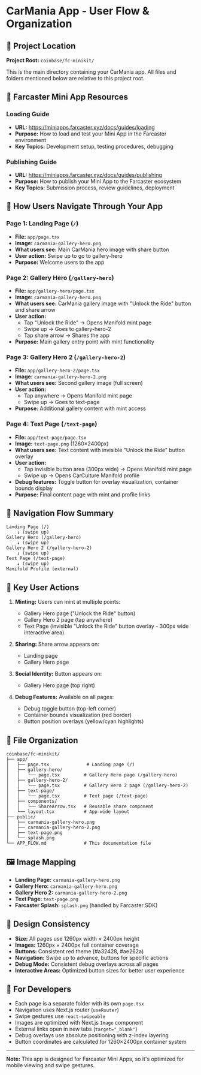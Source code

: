 # CarMania App - User Flow & Organization

## 📍 Project Location
**Project Root:** `coinbase/fc-minikit/`

This is the main directory containing your CarMania app. All files and folders mentioned below are relative to this project root.

## 🚀 Farcaster Mini App Resources

### **Loading Guide**
- **URL:** https://miniapps.farcaster.xyz/docs/guides/loading
- **Purpose:** How to load and test your Mini App in the Farcaster environment
- **Key Topics:** Development setup, testing procedures, debugging

### **Publishing Guide**
- **URL:** https://miniapps.farcaster.xyz/docs/guides/publishing
- **Purpose:** How to publish your Mini App to the Farcaster ecosystem
- **Key Topics:** Submission process, review guidelines, deployment

## 📱 How Users Navigate Through Your App

### **Page 1: Landing Page** (`/`)
- **File:** `app/page.tsx`
- **Image:** `carmania-gallery-hero.png`
- **What users see:** Main CarMania hero image with share button
- **User action:** Swipe up to go to gallery-hero
- **Purpose:** Welcome users to the app

### **Page 2: Gallery Hero** (`/gallery-hero`)
- **File:** `app/gallery-hero/page.tsx`
- **Image:** `carmania-gallery-hero.png`
- **What users see:** CarMania gallery image with "Unlock the Ride" button and share arrow
- **User action:** 
  - Tap "Unlock the Ride" → Opens Manifold mint page
  - Swipe up → Goes to gallery-hero-2
  - Tap share arrow → Shares the app
- **Purpose:** Main gallery entry point with mint functionality

### **Page 3: Gallery Hero 2** (`/gallery-hero-2`)
- **File:** `app/gallery-hero-2/page.tsx`
- **Image:** `carmania-gallery-hero-2.png`
- **What users see:** Second gallery image (full screen)
- **User action:** 
  - Tap anywhere → Opens Manifold mint page
  - Swipe up → Goes to text-page
- **Purpose:** Additional gallery content with mint access

### **Page 4: Text Page** (`/text-page`)
- **File:** `app/text-page/page.tsx`
- **Image:** `text-page.png` (1260×2400px)
- **What users see:** Text content with invisible "Unlock the Ride" button overlay
- **User action:** 
  - Tap invisible button area (300px wide) → Opens Manifold mint page
  - Swipe up → Opens CarCulture Manifold profile
- **Debug features:** Toggle button for overlay visualization, container bounds display
- **Purpose:** Final content page with mint and profile links

## 🔄 Navigation Flow Summary

```
Landing Page (/) 
    ↓ (swipe up)
Gallery Hero (/gallery-hero)
    ↓ (swipe up)
Gallery Hero 2 (/gallery-hero-2)
    ↓ (swipe up)
Text Page (/text-page)
    ↓ (swipe up)
Manifold Profile (external)
```

## 🎯 Key User Actions

1. **Minting:** Users can mint at multiple points:
   - Gallery Hero page ("Unlock the Ride" button)
   - Gallery Hero 2 page (tap anywhere)
   - Text Page (invisible "Unlock the Ride" button overlay - 300px wide interactive area)

2. **Sharing:** Share arrow appears on:
   - Landing page
   - Gallery Hero page

3. **Social Identity:** Button appears on:
   - Gallery Hero page (top right)

4. **Debug Features:** Available on all pages:
   - Debug toggle button (top-left corner)
   - Container bounds visualization (red border)
   - Button position overlays (yellow/cyan highlights)

## 📁 File Organization

```
coinbase/fc-minikit/
├── app/
│   ├── page.tsx              # Landing page (/)
│   ├── gallery-hero/
│   │   └── page.tsx         # Gallery Hero page (/gallery-hero)
│   ├── gallery-hero-2/
│   │   └── page.tsx         # Gallery Hero 2 page (/gallery-hero-2)
│   ├── text-page/
│   │   └── page.tsx         # Text page (/text-page)
│   ├── components/
│   │   └── ShareArrow.tsx   # Reusable share component
│   └── layout.tsx           # App-wide layout
├── public/
│   ├── carmania-gallery-hero.png
│   ├── carmania-gallery-hero-2.png
│   ├── text-page.png
│   └── splash.png
└── APP_FLOW.md              # This documentation file
```

## 🖼️ Image Mapping

- **Landing Page:** `carmania-gallery-hero.png`
- **Gallery Hero:** `carmania-gallery-hero.png`
- **Gallery Hero 2:** `carmania-gallery-hero-2.png`
- **Text Page:** `text-page.png`
- **Farcaster Splash:** `splash.png` (handled by Farcaster SDK)

## 🎨 Design Consistency

- **Size:** All pages use 1260px width × 2400px height
- **Images:** 1260px × 2400px full container coverage
- **Buttons:** Consistent red theme (#a32428, #ae262a)
- **Navigation:** Swipe up to advance, buttons for specific actions
- **Debug Mode:** Consistent debug overlays across all pages
- **Interactive Areas:** Optimized button sizes for better user experience

## 🔧 For Developers

- Each page is a separate folder with its own `page.tsx`
- Navigation uses Next.js router (`useRouter`)
- Swipe gestures use `react-swipeable`
- Images are optimized with Next.js `Image` component
- External links open in new tabs (`target="_blank"`)
- Debug overlays use absolute positioning with z-index layering
- Button coordinates are calculated for 1260×2400px container system

---

**Note:** This app is designed for Farcaster Mini Apps, so it's optimized for mobile viewing and swipe gestures. 
